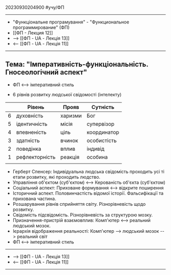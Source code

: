 20230930204900     #учу/ФП  
___ 
- "Функцiональне програмування" - "Функциональное программирование" (ФП)  
- [[ФП - Лекция 12]]
- -->  [[ФП - UA - Лекцiя 13]]
- <--  [[ФП - UA - Лекцiя 11]]
___
## Тема: "Імперативність-функціональність. Гносеологічний аспект"
- ФП <--> імперативний стиль
* 6 рівнів розвитку людської свідомості (інтелекту)

|     | Рівень         | Прояв   | Сутність    |
| --- | -------------- | ------- | ----------- |
| 6   | духовність     | харизми | Бог         |
| 5   | ідентичність   | місія   | супервізор  |
| 4   | впевненість    | ціль    | координатор |
| 3   | здатність      | вчинок  | особистість |
| 2   | поведінка      | вплив   | індивід     |
| 1   | рефлекторність | реакція | особина     |
|     |                |         |             |

- Герберт Спенсер: Індивідуальна людська свідомість проходить усі ті етапи розвитку, які проходить людство. 
- Управління об'єктом (суб'єктом) <--> Керованість об'єкта (суб'єктом) 
- Соціальний аспект: Приховане формування <--> відкрите поширення 
- Iсторичний аспект. Половинчастість відомої історії. Фальсифікації та прихована частина. 
- Розшарування рівнів сприйняття світу. Різнорівневість щодо розвитку. 
- Свідомість підсвідомість. Різнорівневість за структурою мозку. 
- Призначення-пристрій взаємовплив: Комп'ютер <--> реальний людський мозок. 
- Ієрархія відображення реальності: Комп'ютер --> людський мозок --> реальний світ 
- ФП <--> імперативний стиль

___ 
- -->  [[ФП - UA - Лекцiя 13]]
- <--  [[ФП - UA - Лекцiя 11]]
___ 

